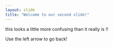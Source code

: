 ```yaml
---
layout: slide
title: "Welcome to our second slide!"
---
```

this looks a little more confusing than it really is !!

Use the left arrow to go back!
